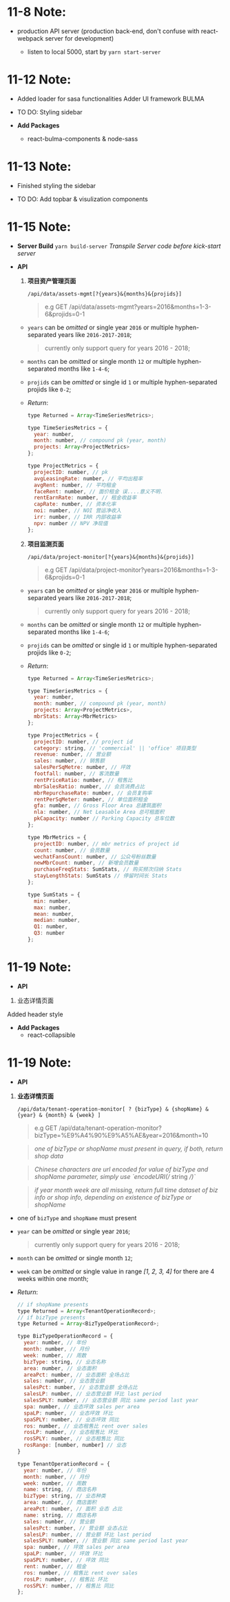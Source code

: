 # 11-8 Note:

-   production API server (production back-end, don't confuse with react-webpack server for development)

    -   listen to local 5000, start by `yarn start-server`

# 11-12 Note:

-   Added loader for sasa functionalities
    Adder UI framework BULMA

-   TO DO:
    Styling sidebar

-   **Add Packages**
    -   react-bulma-components & node-sass

# 11-13 Note:

-   Finished styling the sidebar

-   TO DO:
    Add topbar & visulization components

# 11-15 Note:

-   **Server Build** `yarn build-server` _Transpile Server code before kick-start server_
-   **API**

    1.  **项目资产管理页面**

        `/api/data/assets-mgmt[?{years}&{months}&{projids}]`

        > e.g GET /api/data/assets-mgmt?years=2016&months=1-3-6&projids=0-1

    -   `years` can be _omitted_ or single year `2016` or multiple hyphen-separated years like `2016-2017-2018`;

        > currently only support query for years 2016 - 2018;

    -   `months` can be _omitted_ or single month `12` or multiple hyphen-separated months like `1-4-6`;
    -   `projids` can be _omitted_ or single id `1` or multiple hyphen-separated projids like `0-2`;

    -   _Return_:

        ```javascript
        type Returned = Array<TimeSeriesMetrics>;

        type TimeSeriesMetrics = {
          year: number,
          month: number, // compound pk (year, month)
          projects: Array<ProjectMetrics>
        };

        type ProjectMetrics = {
          projectID: number, // pk
          avgLeasingRate: number, // 平均出租率
          avgRent: number, // 平均租金
          faceRent: number, // 面价租金 误....意义不明.
          rentEarnRate: number, // 租金收益率
          capRate: number, // 资本化率
          noi: number, // NOI 营运净收入
          irr: number, // IRR 内部收益率
          npv: number // NPV 净现值
        };
        ```

    2.  **项目监测页面**

        `/api/data/project-monitor[?{years}&{months}&{projids}]`

        > e.g GET /api/data/project-monitor?years=2016&months=1-3-6&projids=0-1

    -   `years` can be _omitted_ or single year `2016` or multiple hyphen-separated years like `2016-2017-2018`;

        > currently only support query for years 2016 - 2018;

    -   `months` can be _omitted_ or single month `12` or multiple hyphen-separated months like `1-4-6`;

    -   `projids` can be _omitted_ or single id `1` or multiple hyphen-separated projids like `0-2`;

    -   _Return_:

        ```javascript
        type Returned = Array<TimeSeriesMetrics>;

        type TimeSeriesMetrics = {
          year: number,
          month: number, // compound pk (year, month)
          projects: Array<ProjectMetrics>,
          mbrStats: Array<MbrMetrics>
        };

        type ProjectMetrics = {
          projectID: number, // project id
          category: string, // 'commercial' || 'office' 项目类型
          revenue: number, // 营业额
          sales: number, // 销售额
          salesPerSqMetre: number, // 坪效
          footfall: number, // 客流数量
          rentPriceRatio: number, // 租售比
          mbrSalesRatio: number, // 会员消费占比
          mbrRepurchaseRate: number, // 会员复购率
          rentPerSqMeter: number, // 单位面积租金
          gfa: number, // Gross Floor Area 总建筑面积
          nla: number, // Net Leasable Area 总可租面积
          pkCapacity: number // Parking Capacity 总车位数
        };

        type MbrMetrics = {
          projectID: number, // mbr metrics of project id
          count: number, // 会员数量
          wechatFansCount: number, // 公众号粉丝数量
          newMbrCount: number, // 新增会员数量
          purchaseFreqStats: SumStats, // 购买频次归纳 Stats
          stayLengthStats: SumStats // 停留时间长 Stats
        };

        type SumStats = {
          min: number,
          max: number,
          mean: number,
          median: number,
          Q1: number,
          Q3: number
        };
        ```

# 11-19 Note:

-   **API**

1.  业态详情页面

Added header style

-   **Add Packages**
    -   react-collapsible

# 11-19 Note:

-   **API**

1.  **业态详情页面**

    `/api/data/tenant-operation-monitor[ ? {bizType} & {shopName} & {year} & {month} & {week} ]`

    > e.g GET /api/data/tenant-operation-monitor?bizType=%E9%A4%90%E9%A5%AE&year=2016&month=10

    > _one of bizType or shopName must present in query, if both, return shop data_

    > _Chinese characters are url encoded for value of  bizType and shopName parameter, simply use \`encodeURI(/_ string _/)\`_
    
    > _if year month week are all missing, return full time dataset of biz info or shop info, depending on existence of bizType or shopName_

-   one of `bizType` and `shopName` must present
-   `year` can be _omitted_ or single year `2016`;

    > currently only support query for years 2016 - 2018;

-   `month` can be _omitted_ or single month `12`;

-   `week` can be _omitted_ or single value in range _[1, 2, 3, 4]_ for there are 4 weeks within one month;

-   _Return_:

    ```javascript
    // if shopName presents
    type Returned = Array<TenantOperationRecord>;
    // if bizType presents
    type Returned = Array<BizTypeOperationRecord>;

    type BizTypeOperationRecord = {
      year: number, // 年份
      month: number, // 月份
      week: number, // 周数
      bizType: string, // 业态名称
      area: number, // 业态面积
      areaPct: number, // 业态面积 全场占比
      sales: number, // 业态营业额
      salesPct: number, // 业态营业额 全场占比
      salesLP: number, // 业态营业额 环比 last period
      salesSPLY: number, // 业态营业额 同比 same period last year
      spa: number, // 业态坪效 sales per area
      spaLP: number, // 业态坪效 环比
      spaSPLY: number, // 业态坪效 同比
      ros: number, // 业态租售比 rent over sales
      rosLP: number, // 业态租售比 环比
      rosSPLY: number, // 业态租售比 同比
      rosRange: [number, number] // 业态
    }

    type TenantOperationRecord = {
      year: number, // 年份
      month: number, // 月份
      week: number, // 周数
      name: string, // 商店名称
      bizType: string, // 业态种类
      area: number, // 商店面积
      areaPct: number, // 面积 业态 占比
      name: string, // 商店名称
      sales: number, // 营业额
      salesPct: number, // 营业额 业态占比
      salesLP: number, // 营业额 环比 last period
      salesSPLY: number, // 营业额 同比 same period last year
      spa: number, // 坪效 sales per area
      spaLP: number, // 坪效 环比
      spaSPLY: number, // 坪效 同比
      rent: number, // 租金
      ros: number, // 租售比 rent over sales
      rosLP: number, // 租售比 环比
      rosSPLY: number, // 租售比 同比
    };
    ```
